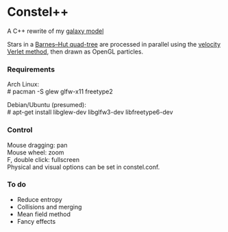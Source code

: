 # Constel++
A C++ rewrite of my [galaxy model](https://github.com/dsdante/constel)

Stars in a [Barnes–Hut quad-tree](https://en.wikipedia.org/wiki/Barnes%E2%80%93Hut_simulation) are processed in parallel using the [velocity Verlet method](https://en.wikipedia.org/wiki/Verlet_integration#Velocity_Verlet), then drawn as OpenGL particles.


### Requirements
Arch Linux:  
\# pacman -S glew glfw-x11 freetype2

Debian/Ubuntu (presumed):  
\# apt-get install libglew-dev libglfw3-dev libfreetype6-dev


### Control
Mouse dragging: pan  
Mouse wheel: zoom  
F, double click: fullscreen  
Physical and visual options can be set in constel.conf.


### To do
 * Reduce entropy
 * Collisions and merging
 * Mean field method
 * Fancy effects

